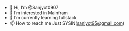 - 👋 Hi, I’m @Sanjyot0907
- 👀 I’m interested in Mainfram
- 🌱 I’m currently learning fullstack
- 📫 How to reach me Just SYSIN(sanjyot95@gmail.com)

<!---
Sanjyot0907/Sanjyot0907 is a ✨ special ✨ repository because its `README.md` (this file) appears on your GitHub profile.
You can click the Preview link to take a look at your changes.
--->
